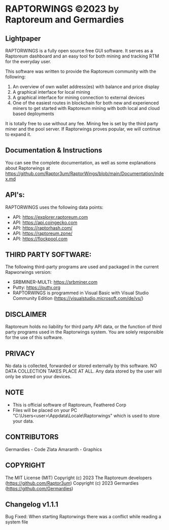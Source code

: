 RAPTORWINGS ©2023 by Raptoreum and Germardies
=============================================

Lightpaper
-----------
RAPTORWINGS is a fully open source free GUI software.
It serves as a Raptoreum dashboard and an easy tool for both mining and tracking RTM for the everyday user.
 
This software was written to provide the Raptoreum community with the following:
1. An overview of own wallet address(es) with balance and price display
2. A graphical interface for local mining
3. A graphical interface for mining connection to external devices
4. One of the easiest routes in blockchain for both new and experienced miners to get started with Raptoreum mining with both
   local and cloud based deployments

It is totally free to use without any fee.
Mining fee is set by the third party miner and the pool server.
If Raptorwings proves popular, we will continue to expand it.

Documentation & Instructions
----------------------------
You can see the complete documentation, as well as some explanations about Raptorwings at
https://github.com/Raptor3um/RaptorWings/blob/main/Documentation/index.md

API's: 
------
RAPTORWINGS uses the following data points: 
 - API: https://explorer.raptoreum.com 
 - API: https://api.coingecko.com
 - API: https://raptorhash.com/
 - API: https://raptoreum.zone/
 - API: https://flockpool.com
 
THIRD PARTY SOFTWARE: 
-----------------------
The following third-party programs are used and packaged in the current Rapworwings version: 
- SRBMINER-MULTI: https://srbminer.com
- Putty: https://putty.org
- RAPTORWINGS is programmed in Visual Basic with Visual Studio Community Edition (https://visualstudio.microsoft.com/de/vs/)
 
DISCLAIMER
----------------
Raptoreum holds no liability for third party API data, or the function of third party programs used in the Raptorwings system. 
You are solely responsible for the use of this software.
 
PRIVACY
-----------
No data is collected, forwarded or stored externally by this software. 
NO DATA COLLECTION TAKES PLACE AT ALL. 
Any data stored by the user will only be stored on your devices.
 
NOTE
-------
- This is official software of Raptoreum, Feathered Corp
- Files will be placed on your PC "C:\Users\<user>\Appdata\Locale\Raptorwings\" which is used to store your data.

CONTRIBUTORS
-------------------
Germardies - Code
Zlata Amaranth - Graphics
 
COPYRIGHT
---------
The MIT License (MIT)
Copyright (c) 2023 The Raptoreum developers (https://github.com/Raptor3um)
Copyright (c) 2023 Germardies (https://github.com/Germardies)


Changelog v1.1.1
----------------
Bug Fixed:  When starting Raptorwings there was a conflict while reading a system file 
<br />